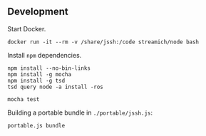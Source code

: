 
## Development

Start Docker.

    docker run -it --rm -v /share/jssh:/code streamich/node bash

Install `npm` dependencies.

    npm install --no-bin-links
    npm install -g mocha
    npm install -g tsd
    tsd query node -a install -ros
    
    mocha test
    
Building a portable bundle in `./portable/jssh.js`:

    portable.js bundle
    
    
    
    




